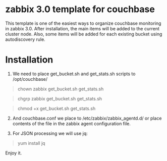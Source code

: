 # zabbix 3.0 template for couchbase

This template is one of the easiest ways to organize couchbase monitoring in zabbix 3.0. After installation, the main items will be added to the current cluster node. Also, some items will be added for each existing bucket using autodiscovery rule.
<br>

# Installation

1) We need to place get_bucket.sh and get_stats.sh scripts to /opt/couchbase/ 

>chown zabbix get_bucket.sh get_stats.sh

>chgrp zabbix get_bucket.sh get_stats.sh

>chmod +x get_bucket.sh get_stats.sh

2) And couchbase.conf we place to /etc/zabbix/zabbix_agentd.d/ or place contents of the file in the zabbix agent configuration file.

3) For JSON processing we will use jq:

>yum install jq



Enjoy it.
